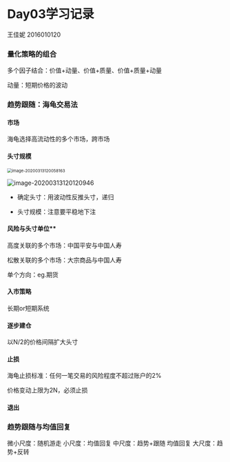 # Day03学习记录

王佳妮 2016010120



### 量化策略的组合

多个因子结合：价值+动量、价值+质量、价值+质量+动量

 动量：短期价格的波动



### 趋势跟随：海龟交易法

#### 市场

海龟选择高流动性的多个市场，跨市场

#### 头寸规模

<img src="C:\Users\lfrdw\AppData\Roaming\Typora\typora-user-images\image-20200313120058163.png" alt="image-20200313120058163" style="zoom:67%;" />

![image-20200313120120946](C:\Users\lfrdw\AppData\Roaming\Typora\typora-user-images\image-20200313120120946.png)

- 确定头寸：用波动性反推头寸，递归

- 头寸规模：注意要平稳地下注

#### 风险与头寸单位**

高度关联的多个市场：中国平安与中国人寿

松散关联的多个市场：大宗商品与中国人寿

单个方向：eg.期货

#### 入市策略

长期or短期系统

#### 逐步建仓

以N/2的价格间隔扩大头寸

#### 止损

海龟止损标准：任何一笔交易的风险程度不超过账户的2%

价格变动上限为2N，必须止损

####  退出



### 趋势跟随与均值回复

微小尺度：随机游走
小尺度：均值回复
中尺度：趋势+跟随
均值回复
大尺度：趋势+反转
